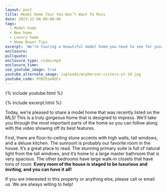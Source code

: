 ```yaml
---
layout: post
title: Model Home Tour You Won’t Want To Miss
date: 2023-12-08 00:00:00
tags:
  - Model home
  - New home
  - Luxury home
  - Home Buyer Tips
excerpt: 'We’re touring a beautiful model home you need to see for yourself. '
enclosure:
pullquote:
enclosure_type: video/mp4
enclosure_time:
use_youtube_image: true
youtube_alternate_image: /uploads/mcpherson-sisters-yt-19.jpg
youtube_code: dfNZFpw8OCs
---
```

{% include youtube.html %}

{% include excerpt.html %}

Today, we’re pleased to share a model home that was recently listed on the MLS! This is a truly gorgeous home that is designed to impress. We’ll take you through the most important parts of the home so you can follow along with the video showing off its best features.&nbsp;

First, there are floor-to-ceiling stone accents with high walls, tall windows, and a deluxe kitchen. The sunroom is probably our favorite room in the house. It’s a great place to read. The stunning primary suite is full of natural light from the tall windows, and it’s home to a large master bathroom that is very spacious. The other bedrooms have large walk-in closets that have tons of room. **Every room of the house is staged to be luxurious and inviting, and you can have it all!**&nbsp;

If you are interested in this property or anything else, please call or email us. We are always willing to help!